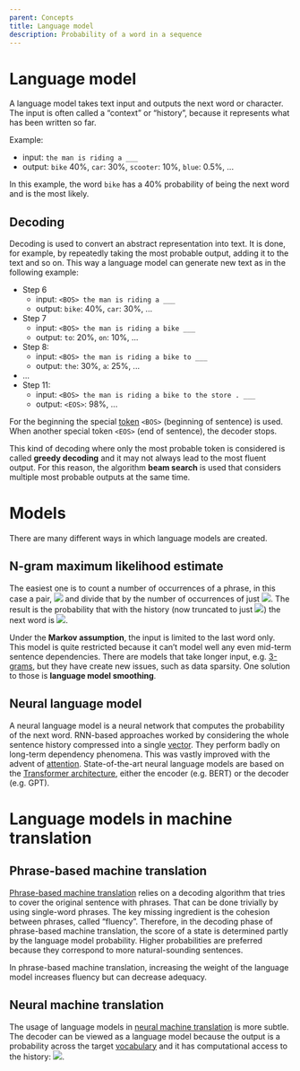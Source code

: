 ```yaml
---
parent: Concepts
title: Language model
description: Probability of a word in a sequence
---
```


# Language model

A language model takes text input and outputs the next word or character.
The input is often called a “context” or “history”, because it represents what has been written so far.

Example:
- input: `the man is riding a ___`
- output: `bike` 40%, `car`: 30%, `scooter`: 10%, `blue`: 0.5%, ...

In this example, the word `bike` has a 40% probability of being the next word and is the most likely.

## Decoding

Decoding is used to convert an abstract representation into text.
It is done, for example, by repeatedly taking the most probable output, adding it to the text and so on.
This way a language model can generate new text as in the following example:

- Step 6
  - input: `<BOS> the man is riding a ___`
  - output: `bike`: 40%, `car`: 30%, ...
- Step 7
  - input: `<BOS> the man is riding a bike ___`
  - output: `to`: 20%, `on`: 10%, ...
- Step 8:
  - input: `<BOS> the man is riding a bike to ___`
  - output: `the`: 30%, `a`: 25%, ...
- ...
- Step 11:
  - input: `<BOS> the man is riding a bike to the store . ___`
  - output: `<EOS>`: 98%, ...

For the beginning the special [token](/customisation/tokenisation.md) `<BOS>` (beginning of sentence) is used.
When another special token `<EOS>` (end of sentence), the decoder stops.

This kind of decoding where only the most probable token is considered is called **greedy decoding** and it may not always lead to the most fluent output.
For this reason, the algorithm **beam search** is used that considers multiple most probable outputs at the same time.

# Models

There are many different ways in which language models are created.

## N-gram maximum likelihood estimate


The easiest one is to count a number of occurrences of a phrase, in this case a pair,
<img src="https://render.githubusercontent.com/render/math?math=(w_1, w_2)"> and divide that by the number of occurrences of just
<img src="https://render.githubusercontent.com/render/math?math=w_1">.
The result is the probability that with the history (now truncated to just <img src="https://render.githubusercontent.com/render/math?math=w_1">) the next word is <img src="https://render.githubusercontent.com/render/math?math=w_2">.

Under the **Markov assumption**, the input is limited to the last word only.
This model is quite restricted because it can’t model well any even mid-term sentence dependencies.
There are models that take longer input, e.g. [3-grams](n-gram.md), but they have create new issues, such as data sparsity.
One solution to those is **language model smoothing**.

## Neural language model

A neural language model is a neural network that computes the probability of the next word.
RNN-based approaches worked by considering the whole sentence history compressed into a single [vector](vector.md).
They perform badly on long-term dependency phenomena.
This was vastly improved with the advent of [attention](attention.md).
State-of-the-art neural language models are based on the [Transformer architecture](/approaches/transformers.md), either the encoder (e.g. BERT) or the decoder (e.g. GPT).

# Language models in machine translation

## Phrase-based machine translation

[Phrase-based machine translation](/approaches/statistical-machine-translation.md) relies on a decoding algorithm that tries to cover the original sentence with phrases.
That can be done trivially by using single-word phrases.
The key missing ingredient is the cohesion between phrases, called “fluency”.
Therefore, in the decoding phase of phrase-based machine translation, the score of a state is determined partly by the language model probability.
Higher probabilities are preferred because they correspond to more natural-sounding sentences.

In phrase-based machine translation, increasing the weight of the language model increases fluency but can decrease adequacy.

## Neural machine translation

The usage of language models in [neural machine translation](/approaches/neural-machine-translation.md) is more subtle.
The decoder can be viewed as a language model because the output is a probability across the target [vocabulary](vocabulary.md) and it has computational access to the history: <img src="https://render.githubusercontent.com/render/math?math=p(t_i|s_{1\ldots |s|}, t_{1\ldots (i-1)})">.
